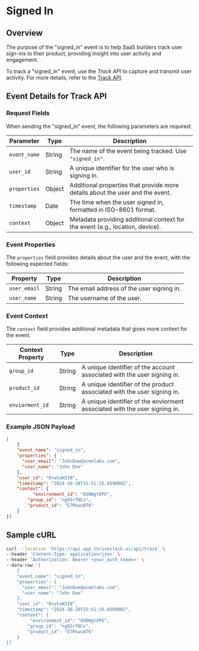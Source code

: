 # Signed In

## Overview
The purpose of the "signed_in" event is to help SaaS builders track user sign-ins to their product, providing insight into user activity and engagement.

To track a "signed_in" event, use the _Track API_ to capture and transmit user activity. For more details, refer to the [Track API](/getting-started/analyze/instrumentation/events/event-tracking).

## Event Details for Track API

### Request Fields

When sending the "signed_in" event, the following parameters are required:

| Parameter   | Type   | Description                                                                |
|-------------|--------|----------------------------------------------------------------------------|
| `event_name`| String | The name of the event being tracked. Use `"signed_in"`.                      |
| `user_id`   | String | A unique identifier for the user who is signing in.                         |
| `properties`| Object | Additional properties that provide more details about the user and the event.|
| `timestamp` | Date   | The time when the user signed in, formatted in ISO-8601 format.              |
| `context` | Object | Metadata providing additional context for the event (e.g., location, device). |

### Event Properties

The `properties` field provides details about the user and the event, with the following expected fields:

| Property            | Type   | Description                                       |
|---------------------|--------|---------------------------------------------------|
| `user_email`        | String | The email address of the user signing in.         |
| `user_name`         | String | The username of the user.                         |

### Event Context

The `context` field provides additional metadata that gives more context for the event.

| Context Property   | Type   | Description                                                             |
|--------------------|--------|-------------------------------------------------------------------------|
| `group_id`         | String | A unique identifier of the account associated with the user signing in. |
| `product_id`         | String | A unique identifier of the product associated with the user signing in. |
| `enviorment_id`         | String | A unique identifier of the enviorment associated with the user signing in. |

### Example JSON Payload

```json
[
	{
    "event_name": "signed_in",
    "properties": {
      "user_email": "JohnDoe@acmelabs.com",
      "user_name": "John Doe"
    },
    "user_id": "0rwtoH3IN",
    "timestamp": "2024-10-20T15:51:35.059000Z",
    "context": {
	      "environment_id": "0d8WgtOPE",
        "group_id": "ng6SrfNCx",
        "product_id": "E7Mswu8T6"
    }
}]
```



## Sample cURL

```bash
curl --location 'https://api.app.thrivestack.ai/api/track' \
--header 'Content-Type: application/json' \
--header 'Authorization: Bearer <your_auth_token>' \
--data-raw '[
	{
    "event_name": "signed_in",
    "properties": {
      "user_email": "JohnDoe@acmelabs.com",
      "user_name": "John Doe"
    },
    "user_id": "0rwtoH3IN",
    "timestamp": "2024-10-20T15:51:35.059000Z",
    "context": {
	     "environment_id": "0d8WgtOPE",
        "group_id": "ng6SrfNCx",
        "product_id": "E7Mswu8T6"
    }
}]'
```

